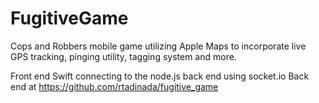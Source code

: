 # FugitiveGame
Cops and Robbers mobile game utilizing Apple Maps to incorporate live GPS tracking, pinging utility, tagging system and more.

Front end Swift connecting to the node.js back end using socket.io
Back end at https://github.com/rtadinada/fugitive_game
